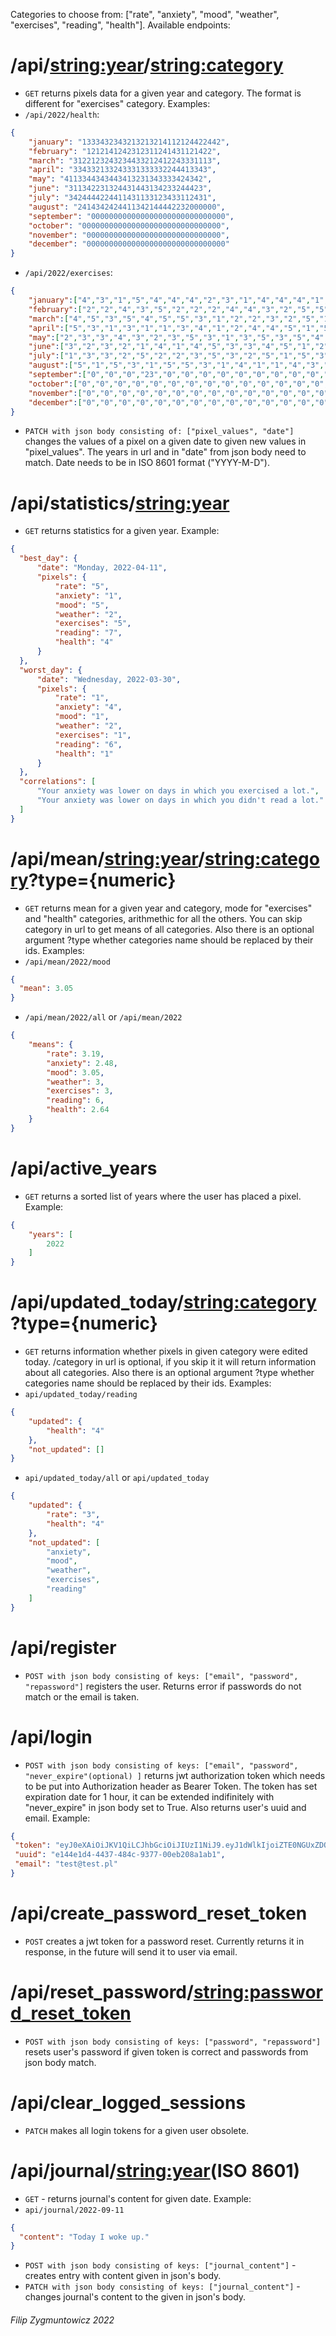 Categories to choose from: ["rate", "anxiety", "mood", "weather", "exercises", "reading", "health"].
Available endpoints:
# /api/<string:year>/<string:category>
  - `GET` returns pixels data for a given year and category. The format is different for "exercises" category. Examples:
  - `/api/2022/health`:
```json
{
    "january": "1333432343213213214112124422442",
    "february": "1212141242312311241431121422",
    "march": "3122123243234433212412243331113",
    "april": "334332133243331333332244413343",
    "may": "4113344343443413231343333424342",
    "june": "311342231324431443134233244423",
    "july": "3424444224411431133123433112431",
    "august": "2414342424411342144442232000000",
    "september": "000000000000000000000000000000",
    "october": "0000000000000000000000000000000",
    "november": "000000000000000000000000000000",
    "december": "0000000000000000000000000000000"
}
```
  - `/api/2022/exercises`:
```json
{
    "january":["4","3","1","5","4","4","4","2","3","1","4","4","4","1","4","4","3","4","1","4","2","1","2","2","3","4","4","2","4","4","3"],
    "february":["2","2","4","3","5","2","2","2","4","4","3","2","5","5","4","3","1","5","5","5","5","5","1","2","3","2","2","3"],
    "march":["4","5","3","5","4","5","5","3","1","2","2","3","2","5","1","5","4","3","4","3","4","2","2","4","5","2","2","3","1","5","5"],
    "april":["5","3","1","3","1","1","3","4","1","2","4","4","5","1","5","2","4","4","4","5","2","2","2","4","1","2","5","4","3","3"],
    "may":["2","3","3","4","3","2","3","5","3","1","3","5","3","5","4","3","1","1","4","5","1","1","2","2","5","2","4","2","2","5","1"],
    "june":["3","2","3","2","1","4","1","4","5","3","3","4","5","1","2","1","2","5","4","1","4","2","2","4","5","3","4","1","3","2"],
    "july":["1","3","3","2","5","2","2","3","5","3","2","5","1","5","3","4","4","1","1","1","4","1","5","2","3","5","3","3","1","4","2"],
    "august":["5","1","5","3","1","5","5","3","1","4","1","1","4","3","3","3","2","1","2","1","2","3","3","1","0","0","0","0","0","0","0"],
    "september":["0","0","0","23","0","0","0","0","0","0","0","0","0","0","0","0","0","0","0","0","0","0","0","0","0","0","0","0","0","0"],
    "october":["0","0","0","0","0","0","0","0","0","0","0","0","0","0","0","0","0","0","0","0","0","0","0","0","0","0","0","0","0","0","0"],
    "november":["0","0","0","0","0","0","0","0","0","0","0","0","0","0","0","0","0","0","0","0","0","0","0","0","0","0","0","0","0","0"],
    "december":["0","0","0","0","0","0","0","0","0","0","0","0","0","0","0","0","0","0","0","0","0","0","0","0","0","0","0","0","0","0","0"]
}
```
- `PATCH with json body consisting of: ["pixel_values", "date"]` changes the values of a pixel on a given date to given new values in "pixel_values". The years in url and in "date" from json body need to match. Date needs to be in ISO 8601 format ("YYYY-M-D"). 
#  /api/statistics/<string:year>
  - `GET` returns statistics for a given year. Example:
  ```json
  {
    "best_day": {
        "date": "Monday, 2022-04-11",
        "pixels": {
            "rate": "5",
            "anxiety": "1",
            "mood": "5",
            "weather": "2",
            "exercises": "5",
            "reading": "7",
            "health": "4"
        }
    },
    "worst_day": {
        "date": "Wednesday, 2022-03-30",
        "pixels": {
            "rate": "1",
            "anxiety": "4",
            "mood": "1",
            "weather": "2",
            "exercises": "1",
            "reading": "6",
            "health": "1"
        }
    },
    "correlations": [
        "Your anxiety was lower on days in which you exercised a lot.",
        "Your anxiety was lower on days in which you didn't read a lot."
    ]
}
  ```
  
  # /api/mean/<string:year>/<string:category>?type={numeric}
   - `GET` returns mean for a given year and category, mode for "exercises" and "health" categories, arithmethic for all the others. You can skip category in url to get means of all categories. Also there is an optional argument ?type whether categories name should be replaced by their ids. Examples:
   - `/api/mean/2022/mood`
   
```json
{
  "mean": 3.05
}
```
  - `/api/mean/2022/all` or `/api/mean/2022`
```json
{
    "means": {
        "rate": 3.19,
        "anxiety": 2.48,
        "mood": 3.05,
        "weather": 3,
        "exercises": 3,
        "reading": 6,
        "health": 2.64
    }
}
```
    
# /api/active_years
  - `GET` returns a sorted list of years where the user has placed a pixel. Example:
```json
{
    "years": [
        2022
    ]
}
```
  # /api/updated_today/<string:category>?type={numeric}
   - `GET` returns information whether pixels in given category were edited today. /category in url is optional, if you skip it it will return information about all categories. Also there is an optional argument ?type whether categories name should be replaced by their ids. Examples:
   - `api/updated_today/reading`
```json
{
    "updated": {
        "health": "4"
    },
    "not_updated": []
}
```
  - `api/updated_today/all` or `api/updated_today`
```json
{
    "updated": {
        "rate": "3",
        "health": "4"
    },
    "not_updated": [
        "anxiety",
        "mood",
        "weather",
        "exercises",
        "reading"
    ]
}
```
  # /api/register
   - `POST with json body consisting of keys: ["email", "password", "repassword"]` registers the user. Returns error if passwords do not match or the email is taken.
  # /api/login
   - `POST with json body consisting of keys: ["email", "password", "never_expire"(optional) ]` returns jwt authorization token which needs to be put into Authorization header as Bearer Token. The token has set expiration date for 1 hour, it can be extended indifinitely with "never_expire" in json body set to True. Also returns user's uuid and email. Example:
   ```json
   {
    "token": "eyJ0eXAiOiJKV1QiLCJhbGciOiJIUzI1NiJ9.eyJ1dWlkIjoiZTE0NGUxZDQtNDQzNy00ODRjLTkzNzctMDBlYjIwOGExYWIxIiwiY3JlYXRpb25fZGF0ZSI6IjIwMjItMDktMDMgMTQ6NTU6NDQuMzI0NTg0IiwiZXhwaXJhdGlvbl9kYXRlIjoiMjA1MC0wMS0xOCAxNDo1NTo0NC4zMjQ1ODQifQ.fB7a7xqufqdBOE5xtsXE7Wka37TD0oOl0_Xb3-HhUZI",
    "uuid": "e144e1d4-4437-484c-9377-00eb208a1ab1",
    "email": "test@test.pl"
}
```
  # /api/create_password_reset_token
   - `POST` creates a jwt token for a password reset. Currently returns it in response, in the future will send it to user via email.
  # /api/reset_password/<string:password_reset_token>
   - `POST with json body consisting of keys: ["password", "repassword"]` resets user's password if given token is correct and passwords from json body match.
  # /api/clear_logged_sessions
   - `PATCH` makes all login tokens for a given user obsolete.  

# /api/journal/<string:year>(ISO 8601)
  - `GET` - returns journal's content for given date. Example:
   - `api/journal/2022-09-11`
  ```json
  {
    "content": "Today I woke up."
}
```
  - `POST with json body consisting of keys: ["journal_content"]` - creates entry with content given in json's body.
  - `PATCH with json body consisting of keys: ["journal_content"]` - changes journal's content to the given in json's body.

 ###### Filip Zygmuntowicz 2022

